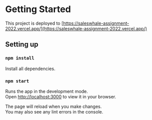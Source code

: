# Getting Started

This project is deployed to [https://saleswhale-assignment-2022.vercel.app/](https://saleswhale-assignment-2022.vercel.app/)

## Setting up

### `npm install`

Install all dependencies.

### `npm start`

Runs the app in the development mode.\
Open [http://localhost:3000](http://localhost:3000) to view it in your browser.

The page will reload when you make changes.\
You may also see any lint errors in the console.

